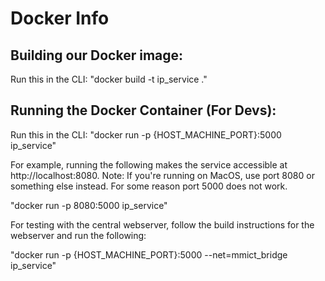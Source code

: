 # Docker Info

## Building our Docker image: 

Run this in the CLI: "docker build -t ip_service ."

## Running the Docker Container (For Devs):

Run this in the CLI: "docker run -p {HOST_MACHINE_PORT}:5000 ip_service"

For example, running the following makes the service accessible at http://localhost:8080.
Note: If you're running on MacOS, use port 8080 or something else instead. For some reason port 5000 does not work.

"docker run -p 8080:5000 ip_service"

For testing with the central webserver, follow the build instructions for the webserver and run the following:

"docker run -p {HOST_MACHINE_PORT}:5000 --net=mmict_bridge ip_service"


